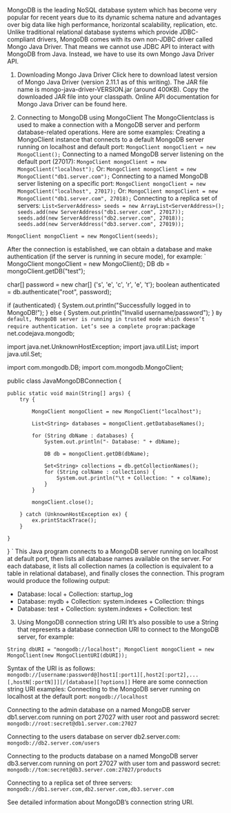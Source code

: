 MongoDB is the leading NoSQL database system which has become very popular for recent years due to its dynamic schema nature and advantages over big data like high performance, horizontal scalability, replication, etc. Unlike traditional relational database systems which provide JDBC-compliant drivers, MongoDB comes with its own non-JDBC driver called Mongo Java Driver. That means we cannot use JDBC API to interact with MongoDB from Java. Instead, we have to use its own Mongo Java Driver API.
 
1. Downloading Mongo Java Driver
Click here to download latest version of Mongo Java Driver (version 2.11.1 as of this writing). The JAR file name is mongo-java-driver-VERSION.jar (around 400KB). Copy the downloaded JAR file into your classpath.
Online API documentation for Mongo Java Driver can be found here.

2. Connecting  to MongoDB using MongoClient
The MongoClientclass is used to make a connection with a MongoDB server and perform database-related operations. Here are some examples:
Creating a MongoClient instance that connects to a default MongoDB server running on localhost and default port: 
`MongoClient mongoClient = new MongoClient();`
Connecting to a named MongoDB server listening on the default port (27017): 
`MongoClient mongoClient = new MongoClient("localhost");`
Or:
`MongoClient mongoClient = new MongoClient("db1.server.com");`
Connecting to a named MongoDB server listening on a specific port: 
`MongoClient mongoClient = new MongoClient("localhost", 27017);`
Or:
`MongoClient mongoClient = new MongoClient("db1.server.com", 27018);`
Connecting to a replica set of servers:
`List<ServerAddress> seeds = new ArrayList<ServerAddress>();
seeds.add(new ServerAddress("db1.server.com", 27017));
seeds.add(new ServerAddress("db2.server.com", 27018));
seeds.add(new ServerAddress("db3.server.com", 27019));`

`MongoClient mongoClient = new MongoClient(seeds);`
 
After the connection is established, we can obtain a database and make authentication (if the server is running in secure mode), for example:
`
MongoClient mongoClient = new MongoClient();
DB db = mongoClient.getDB("test");
 
char[] password = new char[] {'s', 'e', 'c', 'r', 'e', 't'};
boolean authenticated = db.authenticate("root", password);
 
if (authenticated) {
    System.out.println("Successfully logged in to MongoDB!");
} else {
    System.out.println("Invalid username/password");
}
`
By default, MongoDB server is running in trusted mode which doesn’t require authentication.
Let’s see a complete program:
`package net.codejava.mongodb;
 
import java.net.UnknownHostException;
import java.util.List;
import java.util.Set;
 
import com.mongodb.DB;
import com.mongodb.MongoClient;
 
public class JavaMongoDBConnection {
 
    public static void main(String[] args) {
        try {
             
            MongoClient mongoClient = new MongoClient("localhost");
             
            List<String> databases = mongoClient.getDatabaseNames();
             
            for (String dbName : databases) {
                System.out.println("- Database: " + dbName);
                 
                DB db = mongoClient.getDB(dbName);
                 
                Set<String> collections = db.getCollectionNames();
                for (String colName : collections) {
                    System.out.println("\t + Collection: " + colName);
                }
            }
             
            mongoClient.close();
             
        } catch (UnknownHostException ex) {
            ex.printStackTrace();
        }
         
    }
}
`
This Java program connects to a MongoDB server running on localhost at default port, then lists all database names available on the server. For each database, it lists all collection names (a collection is equivalent to a table in relational database), and finally closes the connection. This program would produce the following output:
- Database: local
       + Collection: startup_log
- Database: mydb
       + Collection: system.indexes
       + Collection: things
- Database: test
       + Collection: system.indexes
       + Collection: test

3. Using MongoDB connection string URI
It’s also possible to use a String that represents a database connection URI to connect to the MongoDB server, for example:

`String dbURI = "mongodb://localhost";
MongoClient mongoClient = new MongoClient(new MongoClientURI(dbURI));`

Syntax of the URI is as follows:
`mongodb://[username:password@]host1[:port1][,host2[:port2],...[,hostN[:portN]]][/[database][?options]]`
Here are some connection string URI examples:
Connecting to the MongoDB server running on localhost at the default port:
`mongodb://localhost`

Connecting to the admin database on a named MongoDB server db1.server.com running on port 27027 with user root and password secret:
`mongodb://root:secret@db1.server.com:27027`

Connecting to the users database on server db2.server.com:
`mongodb://db2.server.com/users`

Connecting to the products database on a named MongoDB server db3.server.com running on port 27027 with user tom and password secret:
`mongodb://tom:secret@db3.server.com:27027/products`

Connecting to a replica set of three servers:
`mongodb://db1.server.com,db2.server.com,db3.server.com`

See detailed information about MongoDB’s connection string URI.
